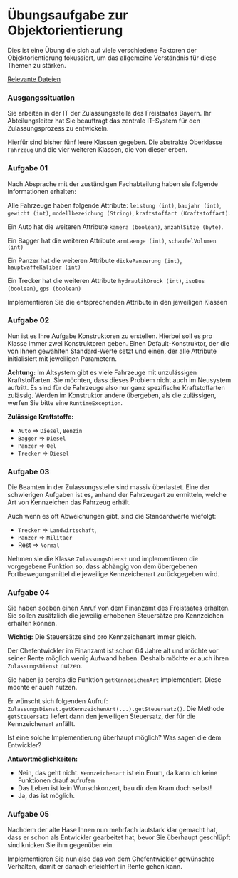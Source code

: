 # Übungsaufgabe zur Objektorientierung

Dies ist eine Übung die sich auf viele verschiedene Faktoren der Objektorientierung fokussiert, um das allgemeine Verständnis für diese Themen zu stärken.

[Relevante Dateien](./)

### Ausgangssituation

Sie arbeiten in der IT der Zulassungsstelle des Freistaates Bayern. Ihr Abteilungsleiter hat Sie beauftragt das zentrale IT-System für den Zulassungsprozess zu entwickeln.

Hierfür sind bisher fünf leere Klassen gegeben. Die abstrakte Oberklasse `Fahrzeug` und die vier weiteren Klassen, die von dieser erben.


### Aufgabe 01

Nach Absprache mit der zuständigen Fachabteilung haben sie folgende Informationen erhalten:

Alle Fahrzeuge haben folgende Attribute: `leistung (int)`, `baujahr (int)`, `gewicht (int)`, `modellbezeichung (String)`, `kraftstoffart (Kraftstoffart)`.

Ein Auto hat die weiteren Attribute `kamera (boolean)`, `anzahlSitze (byte)`.

Ein Bagger hat die weiteren Attribute `armLaenge (int)`, `schaufelVolumen (int)`

Ein Panzer hat die weiteren Attribute `dickePanzerung (int)`, `hauptwaffeKaliber (int)`

Ein Trecker hat die weiteren Attribute `hydraulikDruck (int)`, `isoBus (boolean)`, `gps (boolean)`

Implementieren Sie die entsprechenden Attribute in den jeweiligen Klassen

### Aufgabe 02

Nun ist es Ihre Aufgabe Konstruktoren zu erstellen. Hierbei soll es pro Klasse immer zwei Konstruktoren geben. Einen Default-Konstruktor, der die von Ihnen gewählten Standard-Werte setzt und einen, der alle Attribute initialisiert mit jeweiligen Parametern.

**Achtung:** Im Altsystem gibt es viele Fahrzeuge mit unzulässigen Kraftstoffarten. Sie möchten, dass dieses Problem nicht auch im Neusystem auftritt. Es sind für de Fahrzeuge also nur ganz spezifische Kraftstoffarten zulässig. Werden im Konstruktor andere übergeben, als die zulässigen, werfen 
Sie bitte eine `RuntimeException`.

**Zulässige Kraftstoffe:**
- `Auto` => `Diesel`, `Benzin`
- `Bagger` => `Diesel`
- `Panzer` => `Oel`
- `Trecker` => `Diesel`

### Aufgabe 03

Die Beamten in der Zulassungsstelle sind massiv überlastet. Eine der schwierigen Aufgaben ist es, 
anhand der Fahrzeugart zu ermitteln, welche Art von Kennzeichen das Fahrzeug erhält. 

Auch wenn es oft Abweichungen gibt, sind die Standardwerte wiefolgt:

- `Trecker` => `Landwirtschaft`,
- `Panzer` => `Militaer`
- Rest => `Normal`

Nehmen sie die Klasse `ZulassungsDienst` und implementieren die vorgegebene Funktion so, dass abhängig von dem übergebenen Fortbewegungsmittel die jeweilige Kennzeichenart zurückgegeben wird.

### Aufgabe 04 

Sie haben soeben einen Anruf von dem Finanzamt des Freistaates erhalten. Sie sollen zusätzlich die jeweilig erhobenen Steuersätze pro Kennzeichen erhalten können.

**Wichtig:** Die Steuersätze sind pro Kennzeichenart immer gleich.

Der Chefentwickler im Finanzamt ist schon 64 Jahre alt und möchte vor seiner Rente möglich wenig Aufwand haben. 
Deshalb möchte er auch ihren `ZulassungsDienst` nutzen.

Sie haben ja bereits die Funktion `getKennzeichenArt` implementiert. Diese möchte er auch nutzen.

Er wünscht sich folgenden Aufruf: `ZulassungsDienst.getKennzeichenArt(...).getSteuersatz()`. Die Methode `getSteuersatz` liefert dann den jeweiligen Steuersatz, der für die Kennzeichenart anfällt.

Ist eine solche Implementierung überhaupt möglich? Was sagen die dem Entwickler?

**Antwortmöglichkeiten:**

- Nein, das geht nicht. `Kennzeichenart` ist ein Enum, da kann ich keine Funktionen drauf aufrufen
- Das Leben ist kein Wunschkonzert, bau dir den Kram doch selbst!
- Ja, das ist möglich.


### Aufgabe 05

Nachdem der alte Hase Ihnen nun mehrfach lautstark klar gemacht hat, dass er schon als Entwickler gearbeitet hat, bevor Sie überhaupt geschlüpft sind knicken Sie ihm gegenüber ein.

Implementieren Sie nun also das von dem Chefentwickler gewünschte Verhalten, damit er danach erleichtert in Rente gehen kann.